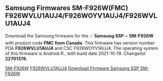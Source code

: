 <h2>Samsung Firmwares SM-F926W(FMC) F926WVLU1AUJ4/F926WOYV1AUJ4/F926WVLU1AUJ4</h2>
Download the Samsung firmware for the ✅ <strong>Samsung SSP </strong> ⭐ <strong>SM-F926W</strong> with product code <strong>FMC</strong> <strong> from Canada</strong>. This firmware has version number PDA <strong>F926WVLU1AUJ4</strong> and CSC F926WOYV1AUJ4. The operating system of this firmware is Android R , with build date 2021-10-19. Changelist <strong>22701376</strong>.


[SM-F926W](https://samfirm.shop/samsung/model/SM-F926W)
[F926WVLU1AUJ4](https://samfirm.shop/samsung/pda/F926WVLU1AUJ4)
[Download Firmware Samsung SSP SM-F926W](https://samfirm.shop/samsung/firmware/466063)
